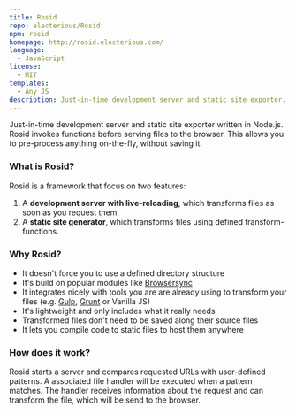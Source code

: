 ```yaml
---
title: Rosid
repo: electerious/Rosid
npm: rosid
homepage: http://rosid.electerious.com/
language:
  - JavaScript
license:
  - MIT
templates:
  - Any JS
description: Just-in-time development server and static site exporter.
---
```


Just-in-time development server and static site exporter written in Node.js. Rosid invokes functions before serving files to the browser. This allows you to pre-process anything on-the-fly, without saving it.

### What is Rosid?

Rosid is a framework that focus on two features:

1. A **development server with live-reloading**, which transforms files as soon as you request them.
2. A **static site generator**, which transforms files using defined transform-functions.

### Why Rosid?

- It doesn't force you to use a defined directory structure
- It's build on popular modules like [Browsersync](https://www.browsersync.io)
- It integrates nicely with tools you are are already using to transform your files (e.g. [Gulp](http://gulpjs.com), [Grunt](http://gruntjs.com) or Vanilla JS)
- It's lightweight and only includes what it really needs
- Transformed files don't need to be saved along their source files
- It lets you compile code to static files to host them anywhere

### How does it work?

Rosid starts a server and compares requested URLs with user-defined patterns. A associated file handler will be executed when a pattern matches. The handler receives information about the request and can transform the file, which will be send to the browser.
